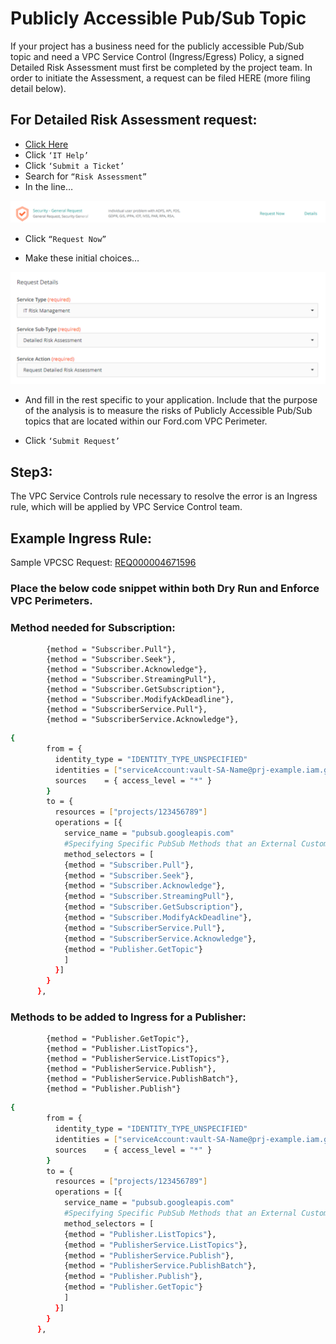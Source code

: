 # Publicly Accessible Pub/Sub Topic 

If your project has a business need for the publicly accessible Pub/Sub topic and need a VPC Service Control (Ingress/Egress) Policy, a signed Detailed Risk Assessment must first be completed by the project team.  In order to initiate the Assessment, a request can be filed HERE (more filing detail below).

## For Detailed Risk Assessment request:

*   [Click Here](https://www.at.ford.com/en/homepage.html)
*   Click `‘IT Help’`
*   Click `‘Submit a Ticket’`
*   Search for `“Risk Assessment”`
*   In the line…

![Sample_ticketSGR.png](./img/Sample_ticketSGR.png)
 
*   Click `“Request Now”`

*   Make these initial choices…

![Sample_ticketRequest details.png](./img/Sample_ticketRequest%20details.png)

*   And fill in the rest specific to your application.  Include that the purpose of the analysis is to measure the risks of Publicly Accessible Pub/Sub topics that are located within our Ford.com VPC Perimeter.

*   Click `‘Submit Request’`

##  Step3: 

The VPC Service Controls rule necessary to resolve the error is an Ingress rule, which will be applied by VPC Service Control team. 

##  Example Ingress Rule:

Sample VPCSC Request: [REQ000004671596](https://ford-smartit.onbmc.com/smartit/app/#/workorder/IDGJRO5LAO6ROAR2UW22R1V6E7YMUF)

### Place the below code snippet within both Dry Run and Enforce VPC Perimeters.

### Method needed for Subscription:

            {method = "Subscriber.Pull"},
            {method = "Subscriber.Seek"},
            {method = "Subscriber.Acknowledge"},
            {method = "Subscriber.StreamingPull"},
            {method = "Subscriber.GetSubscription"},
            {method = "Subscriber.ModifyAckDeadline"},
            {method = "SubscriberService.Pull"},
            {method = "SubscriberService.Acknowledge"},

```sh
{
        from = {
          identity_type = "IDENTITY_TYPE_UNSPECIFIED"
          identities = ["serviceAccount:vault-SA-Name@prj-example.iam.gserviceaccount.com"]
          sources    = { access_level = "*" }
        }
        to = {
          resources = ["projects/123456789"]
          operations = [{
            service_name = "pubsub.googleapis.com"
            #Specifying Specific PubSub Methods that an External Customer can use
            method_selectors = [
            {method = "Subscriber.Pull"},
            {method = "Subscriber.Seek"},
            {method = "Subscriber.Acknowledge"},
            {method = "Subscriber.StreamingPull"},
            {method = "Subscriber.GetSubscription"},
            {method = "Subscriber.ModifyAckDeadline"},
            {method = "SubscriberService.Pull"},
            {method = "SubscriberService.Acknowledge"},
            {method = "Publisher.GetTopic"}
            ]
          }]
        }
      },
```

### Methods to be added to Ingress for a Publisher:

            {method = "Publisher.GetTopic"},
            {method = "Publisher.ListTopics"},     
            {method = "PublisherService.ListTopics"},
            {method = "PublisherService.Publish"},
            {method = "PublisherService.PublishBatch"},
            {method = "Publisher.Publish"}


```sh
{
        from = {
          identity_type = "IDENTITY_TYPE_UNSPECIFIED"
          identities = ["serviceAccount:vault-SA-Name@prj-example.iam.gserviceaccount.com"]
          sources    = { access_level = "*" }
        }
        to = {
          resources = ["projects/123456789"]
          operations = [{
            service_name = "pubsub.googleapis.com"
            #Specifying Specific PubSub Methods that an External Customer can use
            method_selectors = [
            {method = "Publisher.ListTopics"},
            {method = "PublisherService.ListTopics"},
            {method = "PublisherService.Publish"},
            {method = "PublisherService.PublishBatch"},
            {method = "Publisher.Publish"},
            {method = "Publisher.GetTopic"}
            ]
          }]
        }
      },
```